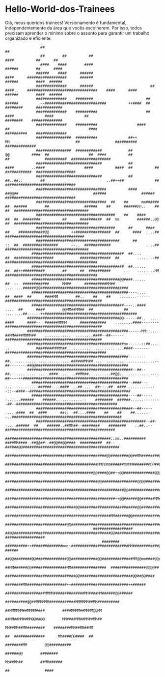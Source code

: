 # Hello-World-dos-Trainees

Olá, meus queridos trainees! Versionamento é fundamental, independentemente da área que vocês escolherem. Por isso, todos precisam aprender o mínimo sobre o assunto para garantir um trabalho organizado e eficiente.
                 
                                                                                                                                                                                                        
                    ##                                                                                                                                                                    ##            
                    ##        ##          ##                                                                                                                        ####          ##      ##            
                    ####    ####        ####                                                                                                                        ######        ##      ####          
                  ######    ####      ######                                        ####      ##################      ######                                        ######        ####  ######          
                  ##############      ######                          ##      ####..    ################################    ####      ####                          ######        ####  ######          
                  ##############    ########                        ##  ######          --############################          ++####  ##                          ########      ############          
                  ##############    ##########                      ##              ####              ####              ##                                          ########    ##############          
                  ##############    ##########                  ####                                ##                                    ####                    ##########    ##############          
                  ################  ##########              ##++                                                MM                              ##                ##########    ##############          
                  ################  ############            ##            @@          ####  ##                  ##  ####          ##            ##                ##########  ##################        
                  ##############################            ##              ####        ..####                  ####          ####  ##          ##              ############  ##################        
                  ##############################            ##              ##..##::        ##                            ..##++##              ##              ################################        
                  ################################          ####                ##@@##                                  ######                ######            ################################        
                  ################################  ##    ##      mm######      ##  ######        ##                ######    ##      ######@@..    ##    ##  ##################################        
                  ####################################    ##    ####          ##  ##  ########          ##      ##########  ##  mm        ######..@@      ##  ##################################        
                  ####################################      ##      ####      ##    ############@@          ++################  ##      ####  ....##      ####################################          
                  ######################################      ##            ::  ##  ################      --..  ############                ....##      ######################################          
                ##########################################  ##....          ##  ##################            ##############  ##        ......--##    ##########################################        
                ##########################################  ##......        ##  ##++##########        ##      ##  ##########      ..    ........MM    ##########################################        
                ########################################@@####......        ##  --  ############      MM##      ##########MM##          ........######@@########################################        
                ############################################----....              ##  ####  ##      ####MM        ##..    ##    ##    ........------############################################        
                ##########################################----..####    ....  ##      ####        @@MM##MM##  ##              ##    ........##------++##########################################        
              ##########################################@@------##..  ....      ####      ####--  ######MMMM      ############    ........####--------############################################      
              ##############################################------MM::....                      ##MM####MMMM##    ............  ........####--##------############################################      
              ############################################mm------::##....        ..            ########MMMM##..........................####--------##############################################      
              ##############################################--------##............................######MM##....  ......................--##--------##@@##########################################      
              ################################################--##--##..................####........##MM##..........##@@..............----##----++################################################      
                ############################################--####----..............######....####....##....  ##::..##  ####..........----::--####--##############################################      
                ############################################----##------......######    ######............--    ########  ######......--------##--##############################################        
                  ############################################--##------....####  ##  ####      ##::--##....####    ##    ##    ##......--..##################################################          
                  ##################################################--##--....######  ##    ######..##MM##--########    ########    ..##..--##################################################          
                    ################################################::mm..##########    ####MM####--##@@##::##@@##@@####  ##########  ##--######@@############################################          
                    ##############################################@@########@@##MM########@@####@@####MM@@######@@@@##########################@@############################################            
                      ##########################################MM@@mm######mmMM########@@##@@MM##@@##@@##@@####@@mm######@@@@################::##########################################              
                          ########################################@@####@@##++@@##############@@@@####@@##@@@@@@@@@@##########MM##@@############MM####################################                  
                              ##########################################@@################@@@@######################@@################@@##########################################                      
                              ######################################################@@################mm################MM########################################################                      
                                ##################################################++@@######@@######MM########@@######@@####@@##################################################                        
                                  ################################@@##########################@@##############################################################################                          
                                          ################################################MM######@@################mmMM################@@############################                                  
                                            ############################@@##################################################@@@@####################################                                    
                                            ##################    ##@@############################################@@##########################    ##################                                    
                                                ########            ##########++##############mm::##########################MM############@@            ######                                          
                                                                    ##@@########@@##############@@############@@##############MM@@mm####@@##                                                            
                                                                      ##MM######@@################MM################  ################@@@@##                                                            
                                                                      ################################@@########################@@##@@####                                                              
                                                                        ########MM##################++##########################++######                                                                
                                                                            ##################MMMM##############MM####MM######@@######                                                                  
                                                                              ##########@@##MMMMMM############MMMMMM##MM##########                                                                      
                                                                                  ##MMMMMM##MMMM####        ####MMMM##MMMM@@MM                                                                          
                                                                                  ##MM##MM##MM@@##@@        MM####MM##MM##MM##                                                                          
                                                                                    MM##MM##MM########    ########MM##MM##MM                                                                            
                                                                                    ##  ##############      MM####@@####  ##                                                                            
                                                                                          ########MM        @@##########                                                                                
                                                                                            ######@@        ########                                                                                    
                                                                                            MM##MM##        ##MM######                                                                                  
                                                                                              ##                ####                                                                                    
                                                                                                                                                                                                        
                                                                                                                                                                                                        
                                                                                                                                                                                                        
                                                                                                                                                                                                        
                                                                                                                                                                                                        
                                                                                                                                                                                                        
                                                                                                                                                                                                        
                                                                                                                                                                                                        
                                                                                                                                                                                                        
                                                                                                                                                                                                        
                                                                                                                                                                                                        
                                                                                                                                                                                                        
                                                                                                                                                                                                        
